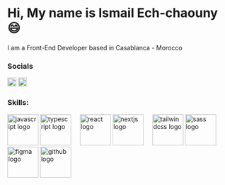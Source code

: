 <h1 align="left">Hi, My name is Ismail Ech-chaouny😄</h1>
<p align="left">I am a Front-End Developer based in Casablanca - Morocco</p>

<h3 align="left">Socials</h3>
<div align="left">
<a href="https://linkedin.com/in/ismail ech-chaouny" target="_blank"><img src="https://img.shields.io/badge/LinkedIn-0A66C2?logo=linkedin&logoColor=white&style=for-the-badge" height="20" alt="linkedin logo"  /></a>
<a href="https://instagram.com/i.echchaouny" target="_blank"><img src="https://img.shields.io/badge/Instagram-E4405F?logo=instagram&logoColor=white&style=for-the-badge" height="20" alt="instagram logo"  /></a>
</div>

<h3 align="left">Skills:</h3>
<div align="left">
  <img src="https://skillicons.dev/icons?i=js" height="70" alt="javascript logo"  />
  <img src="https://skillicons.dev/icons?i=ts" height="70" alt="typescript logo"  />
  <img width="12" />
  <img src="https://skillicons.dev/icons?i=react" height="70" alt="react logo"  />
  <img src="https://skillicons.dev/icons?i=nextjs" height="70" alt="nextjs logo"  />
  <img width="12" />
  <img src="https://skillicons.dev/icons?i=tailwind" height="70" alt="tailwindcss logo"  />
  <img src="https://skillicons.dev/icons?i=sass" height="70" alt="sass logo"  />
  <img width="12" />
  <img src="https://skillicons.dev/icons?i=figma" height="70" alt="figma logo"  />
  <img src="https://skillicons.dev/icons?i=github" height="70" alt="github logo"  />
</div>

